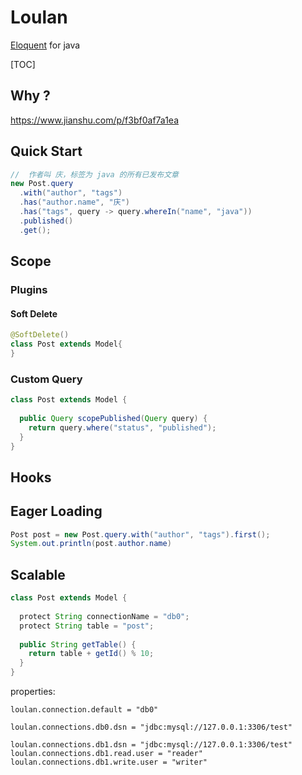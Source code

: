 # Loulan

[Eloquent](https://laravel.com/docs/eloquent) for java





[TOC]

## Why ?

https://www.jianshu.com/p/f3bf0af7a1ea



## Quick Start

```java
//  作者叫 庆，标签为 java 的所有已发布文章
new Post.query
  .with("author", "tags")
  .has("author.name", "庆")
  .has("tags", query -> query.whereIn("name", "java"))
  .published()
  .get();
```



## Scope

### Plugins

#### Soft Delete

```java
@SoftDelete()
class Post extends Model{ 
}
```



### Custom Query

```java
class Post extends Model {
  
  public Query scopePublished(Query query) {
    return query.where("status", "published");
  }
}
```



## Hooks



## Eager Loading

```java
Post post = new Post.query.with("author", "tags").first();
System.out.println(post.author.name)
```



## Scalable

```java
class Post extends Model {
  
  protect String connectionName = "db0";
  protect String table = "post";
  
  public String getTable() {
    return table + getId() % 10;
  }
}
```

properties:

```properties
loulan.connection.default = "db0"

loulan.connections.db0.dsn = "jdbc:mysql://127.0.0.1:3306/test"

loulan.connections.db1.dsn = "jdbc:mysql://127.0.0.1:3306/test"
loulan.connections.db1.read.user = "reader"
loulan.connections.db1.write.user = "writer"
```




